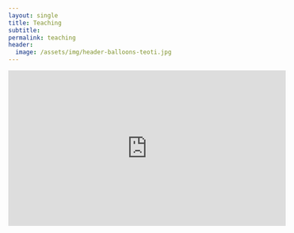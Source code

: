 ```yaml
---
layout: single
title: Teaching
subtitle:
permalink: teaching
header:
  image: /assets/img/header-balloons-teoti.jpg
---
```



<iframe width="560" height="315" src="https://www.youtube.com/embed/videoseries?si=fcGDWz7nhTb-G9H1&amp;list=PLLDz9GYV7-migzwUAS3CAOi-Luy4swu55" title="YouTube video player" frameborder="0" allow="accelerometer; autoplay; clipboard-write; encrypted-media; gyroscope; picture-in-picture; web-share" allowfullscreen></iframe>

